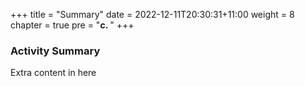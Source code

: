 +++
title = "Summary"
date = 2022-12-11T20:30:31+11:00
weight = 8
chapter = true
pre = "<b>c. </b>"
+++

### Activity Summary

Extra content in here
